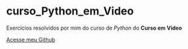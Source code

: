 # curso_Python_em_Video
 Exercícios resolvidos por mim do curso de *Python* do **Curso em Vídeo**
 
 [Acesse meu Github](https://github.com/hugo-paiva)
